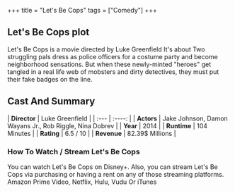 +++
title = "Let's Be Cops"
tags = ["Comedy"]
+++
## Let's Be Cops plot
Let's Be Cops is a movie directed by Luke Greenfield It's about Two struggling pals dress as police officers for a costume party and become neighborhood sensations. But when these newly-minted "heroes" get tangled in a real life web of mobsters and dirty detectives, they must put their fake badges on the line.
## Cast And Summary
| **Director**      | Luke Greenfield |
    | :---        |    :----:   |
    |  **Actors** | Jake Johnson, Damon Wayans Jr., Rob Riggle, Nina Dobrev |
    | **Year**   | 2014    |
    |  **Runtime** | 104 Minutes |
    |  **Rating** | 6.5 / 10 | 
    |  **Revenue** | 82.39$ Millions |
### How To Watch / Stream Let's Be Cops
You can watch Let's Be Cops on Disney+.
Also, you can stream Let's Be Cops via purchasing or having a rent on any of those streaming platforms.
Amazon Prime Video, Netflix, Hulu, Vudu Or iTunes